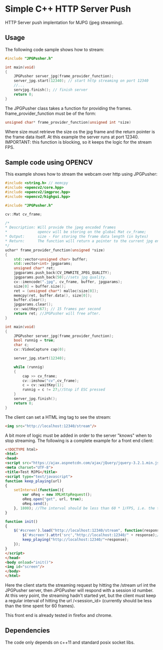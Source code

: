 # Simple C++ HTTP Server Push

HTTP Server push implentation for MJPG (jpeg streaming).

## Usage

The following code sample shows how to stream:

```c++
#include "JPGPusher.h"

int main(void)
{
	JPGPusher server_jpg(frame_provider_function);
	server_jpg.start(12340); // start http streaming on port 12340
	//...
	servjpg.finish(); // finish server
	return 0;
}
```
The JPGPusher class takes a function for providing the frames. frame_provider_function must be of the form:

```c++
unsigned char* frame_provider_function(unsigned int *size)
```

Where size must retrieve the size os the jpg frame and the return pointer is the frame data itself. At this example the server runs at port 12340. IMPORTANT: this function is blocking, so it keeps the logic for the stream FPS.

## Sample code using OPENCV

This example shows how to stream the webcam over http using JPGPusher:

```c++
#include <string.h> // memcpy
#include <opencv2/core.hpp>
#include <opencv2/imgproc.hpp>
#include <opencv2/highgui.hpp>

#include "JPGPusher.h"

cv::Mat cv_frame;

/*
* Description: Will provide the jpeg encoded frames
*              opencv will be storing on the global Mat cv_frame;
* Output:      size - For storing the frame data length (in bytes)
* Return:      The function will return a pointer to the current jpg encoded frame data
*/
uchar* frame_provider_function(unsigned *size)
{
	std::vector<unsigned char> buffer;
	std::vector<int> jpgparams;
	unsigned char* ret;
	jpgparams.push_back(CV_IMWRITE_JPEG_QUALITY);
	jpgparams.push_back(50);//sets jpg quality.
	cv::imencode(".jpg", cv_frame, buffer, jpgparams);
	size[0] = buffer.size();
	ret = (unsigned char*) malloc(size[0]);
	memcpy(ret, buffer.data(), size[0]);
	buffer.clear();
	jpgparams.clear();
	cv::waitKey(67); // 15 frames per second
	return ret; //JPGPusher will free after.
}

int main(void)
{
	JPGPusher server_jpg(frame_provider_function);
	bool runnig = true;
	char c;
	cv::VideoCapture cap(0);

	server_jpg.start(12340);

	while (runnig)
	{
		cap >> cv_frame;
		cv::imshow("cv",cv_frame);
		c = cv::waitKey(1);
		runnig = c != 27;//Stop if ESC pressed
	}
	server_jpg.finish();
	return 0;
}
```

The client can set a HTML img tag to see the stream:

```html
<img src="http://localhost:12340/stream"/>
```

A bit more of logic must be added in order to the server "knows" when to stop streaming. The following is a complete example for a front end client:

```html
<!DOCTYPE html>
<html>
<head>
<script src="https://ajax.aspnetcdn.com/ajax/jQuery/jquery-3.2.1.min.js"></script>
<meta charset="UTF-8">
<title>Test MJPG</title>
<script type="text/javascript">
function keep_playing(url)
{
	setInterval(function(){
		var oReq = new XMLHttpRequest();
		oReq.open("get", url, true);
		oReq.send();
	}, 1800); //The interval should be less than 60 * 1/FPS, i.e. the time of 60 frames.
}

function init()
{
	$('#screen').load("http://localhost:12340/stream", function(response, status, xhr){
		$('#screen').attr('src',"http://localhost:12340/" + response);// Response is the Seesion ID
		keep_playing("http://localhost:12340/"+response);
	});
}
</script>
</head>
<body onload="init()">
<img id="screen"/>
</body>
</html> 
```

Here the client starts the streaming request by hitting the /stream url int the JPGPusher server, then JPGPusher will respond with a session id number. At this very point, the streaming hadn't started yet, but the client must keep a regular interval of hitting the url /<session_id> (currently should be less than the time spent for 60 frames).

This front end is already tested in firefox and chrome.

## Dependencies

The code only depends on c++11 and standard posix socket libs.
